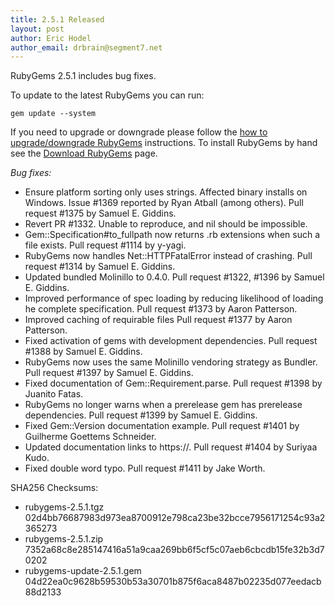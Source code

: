 ```yaml
---
title: 2.5.1 Released
layout: post
author: Eric Hodel
author_email: drbrain@segment7.net
---
```


RubyGems 2.5.1 includes bug fixes.

To update to the latest RubyGems you can run:

    gem update --system

If you need to upgrade or downgrade please follow the [how to upgrade/downgrade
RubyGems][upgrading] instructions.  To install RubyGems by hand see the
[Download RubyGems][download] page.

_Bug fixes:_

* Ensure platform sorting only uses strings. Affected binary installs on Windows. Issue #1369 reported by Ryan Atball (among others). Pull request #1375 by Samuel E. Giddins.
* Revert PR #1332. Unable to reproduce, and nil should be impossible.
* Gem::Specification#to_fullpath now returns .rb extensions when such a file exists.  Pull request #1114 by y-yagi.
* RubyGems now handles Net::HTTPFatalError instead of crashing.  Pull request #1314 by Samuel E. Giddins.
* Updated bundled Molinillo to 0.4.0.  Pull request #1322, #1396 by Samuel E. Giddins.
* Improved performance of spec loading by reducing likelihood of loading he complete specification.  Pull request #1373 by Aaron Patterson.
* Improved caching of requirable files  Pull request #1377 by Aaron Patterson.
* Fixed activation of gems with development dependencies.  Pull request #1388 by Samuel E. Giddins.
* RubyGems now uses the same Molinillo vendoring strategy as Bundler.  Pull request #1397 by Samuel E. Giddins.
* Fixed documentation of Gem::Requirement.parse.  Pull request #1398 by Juanito Fatas.
* RubyGems no longer warns when a prerelease gem has prerelease dependencies. Pull request #1399 by Samuel E. Giddins.
* Fixed Gem::Version documentation example.  Pull request #1401 by Guilherme Goettems Schneider.
* Updated documentation links to https://.  Pull request #1404 by Suriyaa Kudo.
* Fixed double word typo.  Pull request #1411 by Jake Worth.


SHA256 Checksums:

* rubygems-2.5.1.tgz  
  02d4bb76687983d973ea8700912e798ca23be32bcce7956171254c93a2365273
* rubygems-2.5.1.zip  
  7352a68c8e285147416a51a9caa269bb6f5cf5c07aeb6cbcdb15fe32b3d70202
* rubygems-update-2.5.1.gem  
  04d22ea0c9628b59530b53a30701b875f6aca8487b02235d077eedacb88d2133


[download]: http://rubygems.org/pages/download
[upgrading]: http://docs.seattlerb.org/rubygems/UPGRADING_rdoc.html

